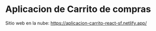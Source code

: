 # Aplicacion de Carrito de compras

Sitio web en la nube: https://aplicacion-carrito-react-sf.netlify.app/
